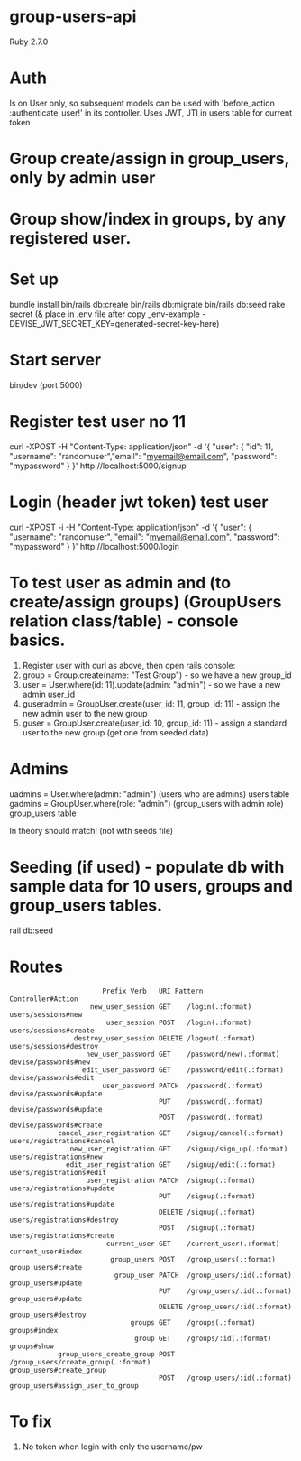 # group-users-api

Ruby 2.7.0
# Auth
Is on User only, so subsequent models can be used with 'before_action :authenticate_user!' in its controller. Uses JWT, JTI in users table for current token

# Group create/assign in group_users, only by admin user
# Group show/index in groups, by any registered user.

# Set up
bundle install
bin/rails db:create
bin/rails db:migrate
bin/rails db:seed
rake secret  (& place in .env file after copy _env-example - DEVISE_JWT_SECRET_KEY=generated-secret-key-here) 

# Start server
bin/dev  (port 5000)

# Register test user no 11
curl -XPOST -H "Content-Type: application/json" -d '{ "user": { "id": 11, "username": "randomuser","email": "myemail@email.com", "password": "mypassword" } }' http://localhost:5000/signup

# Login (header jwt token) test user
curl -XPOST -i -H "Content-Type: application/json" -d '{ "user": { "username": "randomuser", "email": "myemail@email.com",  "password": "mypassword" } }' http://localhost:5000/login 

# To test user as admin and (to create/assign groups) (GroupUsers relation class/table) - console basics.

1. Register user with curl as above, then open rails console:
2. group = Group.create(name: "Test Group") - so we have a new group_id
3. user = User.where(id: 11).update(admin: "admin") - so we have a new admin user_id
4. guseradmin = GroupUser.create(user_id: 11, group_id: 11) - assign the new admin user to the new group
5. guser = GroupUser.create(user_id: 10, group_id: 11) - assign a standard user to the new group (get one from seeded data)

# Admins
uadmins = User.where(admin: "admin")  (users who are admins) users table
gadmins = GroupUser.where(role: "admin") (group_users with admin role) group_users table

In theory should match! (not with seeds file)

# Seeding (if used) - populate db with sample data for 10 users, groups and group_users tables.

rail db:seed

# Routes
                           Prefix Verb   URI Pattern                                                                                       Controller#Action
                        new_user_session GET    /login(.:format)                                                                                  users/sessions#new
                            user_session POST   /login(.:format)                                                                                  users/sessions#create
                    destroy_user_session DELETE /logout(.:format)                                                                                 users/sessions#destroy
                       new_user_password GET    /password/new(.:format)                                                                           devise/passwords#new
                      edit_user_password GET    /password/edit(.:format)                                                                          devise/passwords#edit
                           user_password PATCH  /password(.:format)                                                                               devise/passwords#update
                                         PUT    /password(.:format)                                                                               devise/passwords#update
                                         POST   /password(.:format)                                                                               devise/passwords#create
                cancel_user_registration GET    /signup/cancel(.:format)                                                                          users/registrations#cancel
                   new_user_registration GET    /signup/sign_up(.:format)                                                                         users/registrations#new
                  edit_user_registration GET    /signup/edit(.:format)                                                                            users/registrations#edit
                       user_registration PATCH  /signup(.:format)                                                                                 users/registrations#update
                                         PUT    /signup(.:format)                                                                                 users/registrations#update
                                         DELETE /signup(.:format)                                                                                 users/registrations#destroy
                                         POST   /signup(.:format)                                                                                 users/registrations#create
                            current_user GET    /current_user(.:format)                                                                           current_user#index
                             group_users POST   /group_users(.:format)                                                                            group_users#create
                              group_user PATCH  /group_users/:id(.:format)                                                                        group_users#update
                                         PUT    /group_users/:id(.:format)                                                                        group_users#update
                                         DELETE /group_users/:id(.:format)                                                                        group_users#destroy
                                  groups GET    /groups(.:format)                                                                                 groups#index
                                   group GET    /groups/:id(.:format)                                                                             groups#show
                group_users_create_group POST   /group_users/create_group(.:format)                                                               group_users#create_group
                                         POST   /group_users/:id(.:format)                                                                        group_users#assign_user_to_group


# To fix

1. No token when login with only the username/pw